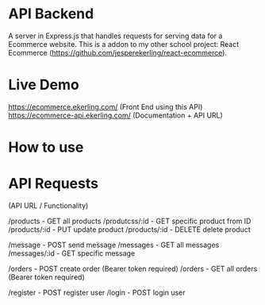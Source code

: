 # API Backend

A server in Express.js that handles requests for serving data for a Ecommerce website.
This is a addon to my other school project: React Ecommerce (https://github.com/jesperekerling/react-ecommerce).

# Live Demo
https://ecommerce.ekerling.com/ (Front End using this API)
https://ecommerce-api.ekerling.com/ (Documentation + API URL)

# How to use

# API Requests
(API URL / Functionality)

/products - GET all products
/produtcss/:id - GET specific product from ID
/products/:id - PUT update product
/products/:id - DELETE delete product

/message - POST send message
/messages - GET all messages
/messages/:id - GET specific message

/orders - POST create order (Bearer token required)
/orders - GET all orders (Bearer token required)

/register - POST register user
/login - POST login user

